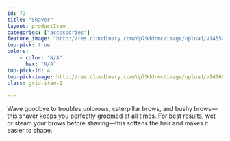 ```yaml
---
id: 72
title: "Shaver"
layout: productItem
categories: ["accessories"]
feature_image: "http://res.cloudinary.com/dp79ddrmc/image/upload/v1455006447/products/shaver.jpg"
top-pick: true
colors:
    - color: "N/A"
      hex: "N/A"
top-pick-id: 4
top-pick-image: http://res.cloudinary.com/dp79ddrmc/image/upload/v1456804125/top-pick/shaver.jpg
class: grid-item-2
      
---
```

Wave goodbye to troubles unibrows, caterpillar brows, and bushy brows—this shaver keeps you perfectly groomed at all times. For best results, wet or steam your brows before shaving—this softens the hair and makes it easier to shape.